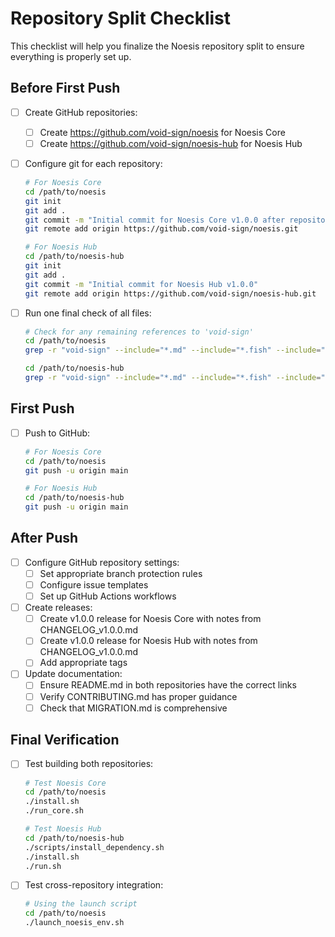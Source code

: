 # Repository Split Checklist

This checklist will help you finalize the Noesis repository split to ensure everything is properly set up.

## Before First Push

- [ ] Create GitHub repositories:
  - [ ] Create https://github.com/void-sign/noesis for Noesis Core
  - [ ] Create https://github.com/void-sign/noesis-hub for Noesis Hub

- [ ] Configure git for each repository:
  ```bash
  # For Noesis Core
  cd /path/to/noesis
  git init
  git add .
  git commit -m "Initial commit for Noesis Core v1.0.0 after repository split"
  git remote add origin https://github.com/void-sign/noesis.git
  
  # For Noesis Hub
  cd /path/to/noesis-hub
  git init
  git add .
  git commit -m "Initial commit for Noesis Hub v1.0.0"
  git remote add origin https://github.com/void-sign/noesis-hub.git
  ```

- [ ] Run one final check of all files:
  ```bash
  # Check for any remaining references to 'void-sign'
  cd /path/to/noesis
  grep -r "void-sign" --include="*.md" --include="*.fish" --include="*.yml" .
  
  cd /path/to/noesis-hub
  grep -r "void-sign" --include="*.md" --include="*.fish" --include="*.yml" .
  ```

## First Push

- [ ] Push to GitHub:
  ```bash
  # For Noesis Core
  cd /path/to/noesis
  git push -u origin main
  
  # For Noesis Hub
  cd /path/to/noesis-hub
  git push -u origin main
  ```

## After Push

- [ ] Configure GitHub repository settings:
  - [ ] Set appropriate branch protection rules
  - [ ] Configure issue templates
  - [ ] Set up GitHub Actions workflows
  
- [ ] Create releases:
  - [ ] Create v1.0.0 release for Noesis Core with notes from CHANGELOG_v1.0.0.md
  - [ ] Create v1.0.0 release for Noesis Hub with notes from CHANGELOG_v1.0.0.md
  - [ ] Add appropriate tags

- [ ] Update documentation:
  - [ ] Ensure README.md in both repositories have the correct links
  - [ ] Verify CONTRIBUTING.md has proper guidance
  - [ ] Check that MIGRATION.md is comprehensive

## Final Verification

- [ ] Test building both repositories:
  ```bash
  # Test Noesis Core
  cd /path/to/noesis
  ./install.sh
  ./run_core.sh
  
  # Test Noesis Hub
  cd /path/to/noesis-hub
  ./scripts/install_dependency.sh
  ./install.sh
  ./run.sh
  ```

- [ ] Test cross-repository integration:
  ```bash
  # Using the launch script
  cd /path/to/noesis
  ./launch_noesis_env.sh
  ```
